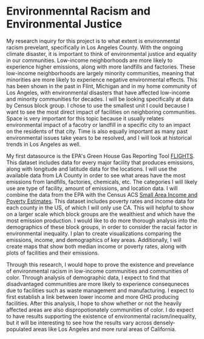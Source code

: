 # Environmenntal Racism and Environmental Justice
My research inquiry for this project is to what extent is environmental racism prevelant, specifically in Los Angeles County. With the ongoing climate disaster, it is important to think of environmental justice and equality in our communities. Low-income neighborhoods are more likely to experience higher emissions, along with more landfills and factories. These low-income neighborhoods are largely minority communities, meaning that minorities are more likely to experience negative environmental effects. This has been shown in the past in Flint, Michigan and in my home community of Los Angeles, with environmental disasters that have affected low-income and minority communities for decades. I will be looking specifically at data by Census block group. I chose to use the smallest unit I could because I want to see the most direct impact of facilities on neighboring communities. Space is very important for this topic because it usually relates environmental impact of a facotry or landfill in a specific city to an impact on the residents of that city. Time is also equally important as many past environmental issues take years to be resolved, and I will look at historical trends in Los Angeles as well.

My first datasource is the EPA's Green House Gas Reporting Tool [FLIGHTS](https://ghgdata.epa.gov/ghgp/main.do#). This dataset includes data for every major facility that produces emissions, along with longitude and latitude data for the locations. I will use the available data from LA County in order to see what areas have the most emissions from landfills, factories, chemicals, etc. The categories I will likely use are type of facility, amount of emissions, and location data. I will combine the data from the EPA with the Census ACS [Small Area Income and Poverty Estimates](https://www.census.gov/data/datasets/2019/demo/saipe/2019-state-and-county.html). This dataset includes poverty rates and income data for each county in the US, of which I will only use CA. This will helpful to show on a larger scale which block groups are the wealthiest and which have the most emission production. I would like to do more thorough analysis into the demographics of these block groups, in order to consider the racial factor in environmental inequality. I plan to create visualizations comparing the emissions, income, and demographics of key areas. Additionally, I will create maps that show both median income or poverty rates, along with plots of facilities and their emissions.

Through this research, I would hope to prove the existence and prevelance of environmental racism in low-income communities and communities of color. Through analysis of demographic data, I expect to find that disadvantaged communities are more likely to experience consequneces due to facilities such as waste management and manufacturing. I expect to first establish a link between lower income and more GHG producing facilities. After this analysis, I hope to show whether or not the heavily affected areas are also dispropotionately communities of color. I do expect to have results supporting the existence of environmental racism/inequality, but it will be interesting to see how the results vary across densely-populated areas like Los Angeles and more rural areas of California.
